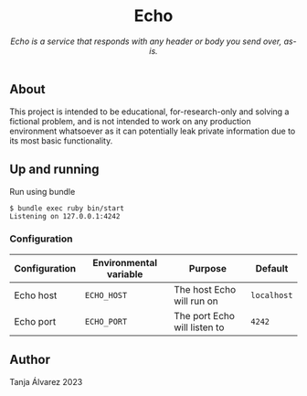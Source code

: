 <h1 align="center">Echo</h1>

<div align="center">
    <i>Echo is a service that responds with any header or body you send over, as-is.</i>
</div>
<br>

## About

This project is intended to be educational, for-research-only and solving a fictional problem, and is not intended to work on any production environment whatsoever as it can potentially leak private information due to its most basic functionality.

## Up and running

Run using bundle

```
$ bundle exec ruby bin/start
Listening on 127.0.0.1:4242
```

### Configuration

| Configuration | Environmental variable | Purpose | Default |
|-|-|-|-|
| Echo host | `ECHO_HOST` | The host Echo will run on | `localhost` |
| Echo port | `ECHO_PORT` | The port Echo will listen to | `4242` |

## Author

Tanja Álvarez 2023
